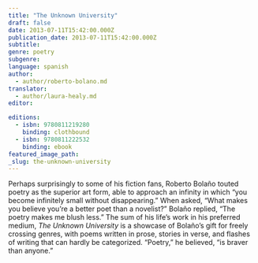 ```yaml
---
title: "The Unknown University"
draft: false
date: 2013-07-11T15:42:00.000Z
publication_date: 2013-07-11T15:42:00.000Z
subtitle:
genre: poetry
subgenre:
language: spanish
author:
  - author/roberto-bolano.md
translator:
  - author/laura-healy.md
editor:

editions:
  - isbn: 9780811219280
    binding: clothbound
  - isbn: 9780811222532
    binding: ebook
featured_image_path:
_slug: the-unknown-university
---
```


Perhaps surprisingly to some of his fiction fans, Roberto Bolaño touted poetry as the superior art form, able to approach an infinity in which “you become infinitely small without disappearing.” When asked, “What makes you believe you’re a better poet than a novelist?” Bolaño replied, “The poetry makes me blush less.” The sum of his life’s work in his preferred medium, _The Unknown University_ is a showcase of Bolaño’s gift for freely crossing genres, with poems written in prose, stories in verse, and flashes of writing that can hardly be categorized. “Poetry,” he believed, “is braver than anyone.”


